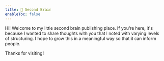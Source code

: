 ```yaml
---
title: 🧠 Second Brain 
enableToc: false
---
```


Hi! Welcome to my little second brain publishing place. If you're here, it's because I wanted to share thoughts with you that I noted with varying levels of structuring. I hope to grow this in a meaningful way so that it can inform people. 

Thanks for visiting!